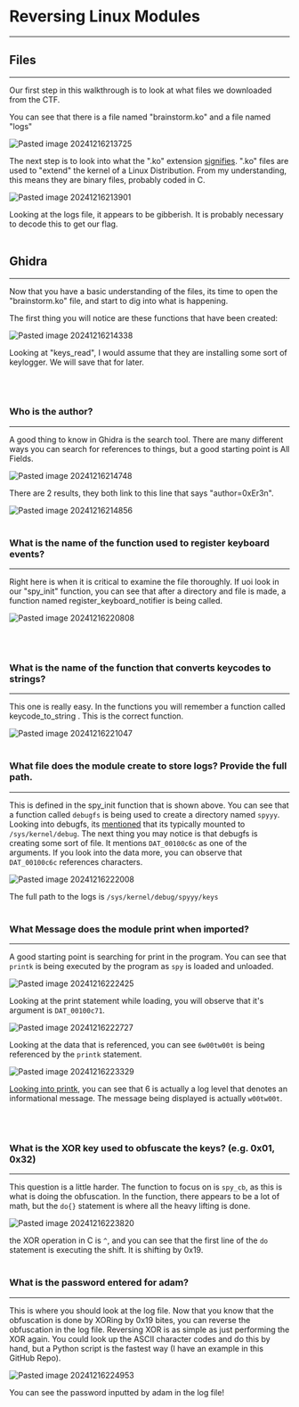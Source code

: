 # Reversing Linux Modules
---

## Files
---

Our first step in this walkthrough is to look at what files we downloaded from the CTF.

You can see that there is a file named "brainstorm.ko" and a file named "logs"

![Pasted image 20241216213725](https://github.com/user-attachments/assets/f98ae060-0f7b-48f5-8b89-a16da77883f2)

The next step is to look into what the ".ko" extension [signifies](https://docs.legato.io/latest/getStartedKO.html). ".ko" files are used to "extend" the kernel of a Linux Distribution. From my understanding, this means they are binary files, probably coded in C.

![Pasted image 20241216213901](https://github.com/user-attachments/assets/e2f54ccb-819e-4cc3-995d-1935302f05d4)

Looking at the logs file, it appears to be gibberish. It is probably necessary to decode this to get our flag.
<br><br>
## Ghidra
---
 
Now that you have a basic understanding of the files, its time to open the "brainstorm.ko" file, and start to dig into what is happening. 

The first thing you will notice are these functions that have been created:

![Pasted image 20241216214338](https://github.com/user-attachments/assets/3496c219-b4d8-4fe8-864c-43a4ea581c96)


Looking at "keys_read", I would assume that they are installing some sort of keylogger. We will save that for later.
 
 
<br><br>
### **Who is the author?**
---
 
A good thing to know in Ghidra is the search tool. There are many different ways you can search for references to things, but a good starting point is All Fields.

 ![Pasted image 20241216214748](https://github.com/user-attachments/assets/f45c524e-70dc-4690-8a3e-92323ead5224)

 
There are 2 results, they both link to this line that says "author=0xEr3n".

 ![Pasted image 20241216214856](https://github.com/user-attachments/assets/78a355bc-7124-413a-a10e-ada64b0f605d)
<br><br>
### **What is the name of the function used to register keyboard events?**
---
 
Right here is when it is critical to examine the file thoroughly. If uoi look in our "spy_init" function, you can see that after a directory and file is made, a function named register_keyboard_notifier is being called. 

 ![Pasted image 20241216220808](https://github.com/user-attachments/assets/726f9eca-e08c-4c4b-ba19-faa81e8330b0)

 
<br><br>
### **What is the name of the function that converts keycodes to strings?**
---
 
This one is really easy. In the functions you will remember a function called keycode_to_string . This is the correct function.
 
 ![Pasted image 20241216221047](https://github.com/user-attachments/assets/7b577f96-8e3c-42cb-b3f5-0afb92101b52)
<br><br>
### What file does the module create to store logs? Provide the full path.
---
 
This is defined in the spy_init function that is shown above. You can see that a function called `debugfs` is being used to create a directory named `spyyy`. Looking into debugfs, its [mentioned](https://docs.kernel.org/filesystems/debugfs.html) that its typically mounted to `/sys/kernel/debug`. The next thing you may notice is that debugfs is creating some sort of file. It mentions `DAT_00100c6c` as one of the arguments. If you look into the data more, you can observe that `DAT_00100c6c` references characters.
 
 ![Pasted image 20241216222008](https://github.com/user-attachments/assets/57841be5-ebc2-48fa-ac83-d4bb04aa1937)


 
The full path to the logs is `/sys/kernel/debug/spyyy/keys`
<br><br>
### **What Message does the module print when imported?**
---
 
A good starting point is searching for print in the program. You can see that `printk` is being executed by the program as  `spy` is loaded and unloaded.
 
 
 ![Pasted image 20241216222425](https://github.com/user-attachments/assets/587d2377-c6d1-47e1-91e4-620898d463fd)

Looking at the print statement while loading, you will observe that it's argument is `DAT_00100c71`.
 
 ![Pasted image 20241216222727](https://github.com/user-attachments/assets/eb1c6035-6198-4b4b-aa1e-47b1034d84ec)

 
Looking at the data that is referenced, you can see `6w00tw00t` is being referenced by the `printk` statement.
 
 ![Pasted image 20241216223329](https://github.com/user-attachments/assets/c67ed92b-5d50-4813-a0d5-299522a1885e)

 
[Looking into printk](https://en.wikipedia.org/wiki/Printk), you can see that 6 is actually a log level that denotes an informational message. The message being displayed is actually `w00tw00t`.
 
<br><br>
### **What is the XOR key used to obfuscate the keys? (e.g. 0x01, 0x32)**
---
 
This question is a little harder. The function to focus on is `spy_cb`, as this is what is doing the obfuscation. In the function, there appears to be a lot of math, but the `do{}` statement is where all the heavy lifting is done. 
 
 ![Pasted image 20241216223820](https://github.com/user-attachments/assets/96f6e114-f831-4846-950c-832778a310c3)

 
the XOR operation in C is `^`, and you can see that the first line of the `do` statement is executing the shift. It is shifting by 0x19.
<br><br>
### **What is the password entered for adam?**
---
 
This is where you should look at the log file. Now that you know that the obfuscation is done by XORing by 0x19 bites, you can reverse the obfuscation in the log file. Reversing XOR is as simple as just performing the XOR again. You could look up the ASCII character codes and do this by hand, but a Python script is the fastest way (I have an example in this GitHub Repo).
 
 ![Pasted image 20241216224953](https://github.com/user-attachments/assets/3315d014-3cde-4f98-9809-97e15975b6ae)

 
You can see the password inputted by adam in the log file!
